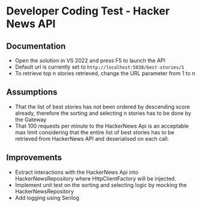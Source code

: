 # Developer Coding Test - Hacker News API

## Documentation

* Open the solution in VS 2022 and press F5 to launch the API
* Default url is currently set to `http://localhost:5038/best-stories/1`
* To retrieve top n stories retrieved, change the URL parameter from 1 to n

## Assumptions

* That the list of best stories has not been ordered by descending score already, therefore the sorting and selecting n stories has to be done by the Gateway
* That 100 requests per minute to the HackerNews Api is an acceptable max limit considering that the entire list of best stories has to be retrieved  from HackerNews API and deserialised on each call.

## Improvements

* Extract interactions with the HackerNews Api into HackerNewsRepository where HttpClientFactory will be injected.
* Implement unit test on the sorting and selecting logic by mocking the HackerNewsRepository
* Add logging using Serilog